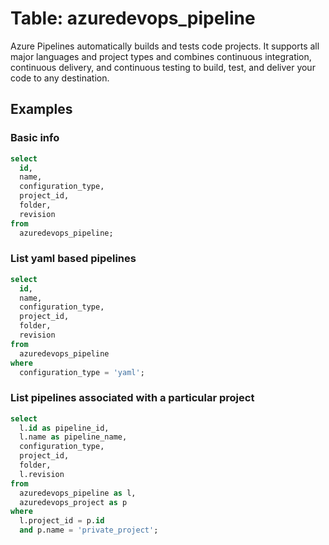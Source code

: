 # Table: azuredevops_pipeline

Azure Pipelines automatically builds and tests code projects. It supports all major languages and project types and combines continuous integration, continuous delivery, and continuous testing to build, test, and deliver your code to any destination.

## Examples

### Basic info

```sql
select
  id,
  name,
  configuration_type,
  project_id,
  folder,
  revision
from
  azuredevops_pipeline;
```

### List yaml based pipelines

```sql
select
  id,
  name,
  configuration_type,
  project_id,
  folder,
  revision
from
  azuredevops_pipeline
where
  configuration_type = 'yaml';
```

### List pipelines associated with a particular project

```sql
select
  l.id as pipeline_id,
  l.name as pipeline_name,
  configuration_type,
  project_id,
  folder,
  l.revision
from
  azuredevops_pipeline as l,
  azuredevops_project as p
where
  l.project_id = p.id
  and p.name = 'private_project';
```
